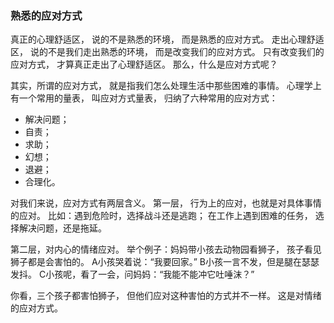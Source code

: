 ### 熟悉的应对方式
真正的心理舒适区，
说的不是熟悉的环境，
而是熟悉的应对方式。
走出心理舒适区，
说的不是我们走出熟悉的环境，
而是改变我们的应对方式。
只有改变我们的应对方式，
才算真正走出了心理舒适区。
那么，什么是应对方式呢？

其实，所谓的应对方式，
就是指我们怎么处理生活中那些困难的事情。
心理学上有一个常用的量表，
叫应对方式量表，
归纳了六种常用的应对方式：

+ 解决问题；
+ 自责；
+ 求助；
+ 幻想；
+ 退避；
+ 合理化。

对我们来说，应对方式有两层含义。
第一层，
行为上的应对，也就是对具体事情的应对。
比如：遇到危险时，选择战斗还是逃跑；
在工作上遇到困难的任务，
选择解决问题，还是拖延。

第二层，对内心的情绪应对。
举个例子：妈妈带小孩去动物园看狮子，
孩子看见狮子都是会害怕的。
A小孩哭着说：“我要回家。”
B小孩一言不发，但是腿在瑟瑟发抖。
C小孩呢，看了一会，问妈妈：“我能不能冲它吐唾沫？”

你看，三个孩子都害怕狮子，
但他们应对这种害怕的方式并不一样。
这是对情绪的应对方式。 